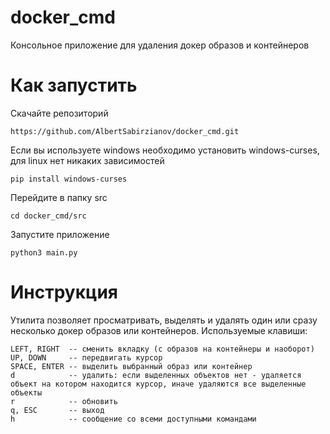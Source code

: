 # docker_cmd
Консольное приложение для удаления докер образов и контейнеров
# Как запустить
Скачайте репозиторий
```commandline
https://github.com/AlbertSabirzianov/docker_cmd.git
```
Если вы используете windows необходимо установить windows-curses, для linux нет никаких зависимостей
```commandline
pip install windows-curses
```
Перейдите в папку src
```commandline
cd docker_cmd/src
```
Запустите приложение
```commandline
python3 main.py
```
# Инструкция
Утилита позволяет просматривать, выделять и удалять один или сразу несколько 
докер образов или контейнеров. Используемые клавиши:
```text
LEFT, RIGHT  -- сменить вкладку (с образов на контейнеры и наоборот)
UP, DOWN     -- передвигать курсор
SPACE, ENTER -- выделить выбранный образ или контейнер
d            -- удалить: если выделенных объектов нет - удаляется объект на котором находится курсор, иначе удаляются все выделенные объекты
r            -- обновить
q, ESC       -- выход
h            -- сообщение со всеми доступными командами 
```


